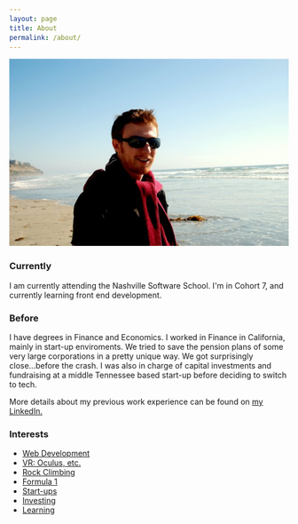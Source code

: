 ```yaml
---
layout: page
title: About
permalink: /about/
---
```


[![](/images/LeonPeck.jpg)](#)

### Currently

I am currently attending the Nashville Software School.  I'm in Cohort 7, and currently learning front end development.

### Before

I have degrees in Finance and Economics.  I worked in Finance in California, mainly in start-up enviroments.  We tried to save the pension plans of some very large corporations in a pretty unique way.  We got surprisingly close...before the crash.  I was also in charge of capital investments and fundraising at a middle Tennessee based start-up before deciding to switch to tech.

More details about my previous work experience can be found on [my LinkedIn.](www.linkedin.com/pub/leon-peck/4/969/a1/)

### Interests

*   <a href="http://i.imgur.com/GgXsbiL.jpg" target="_blank">Web Development</a>   
*   <a href="http://www.ibtimes.com/kevin-spacey-thinks-oculus-rift-could-change-storytelling-forever-1697351" target="_blank">VR: Oculus, etc.</a>
*   <a href="http://www.climbnashville.com/west/" target="_blank">Rock Climbing</a>
*   <a href="http://youtu.be/K2cNqaPSHv0" target="_blank">Formula 1</a>
*   <a href="http://youtu.be/vDwzmJpI4io" target="_blank">Start-ups</a>
*   <a href="http://buffettfaq.com" target="_blank">Investing</a>
*   <a href="http://www.quora.com" target="_blank">Learning</a>
